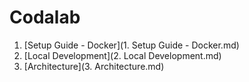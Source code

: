 # Codalab

1. [Setup Guide - Docker](1. Setup Guide - Docker.md)
1. [Local Development](2. Local Development.md)
1. [Architecture](3. Architecture.md)
